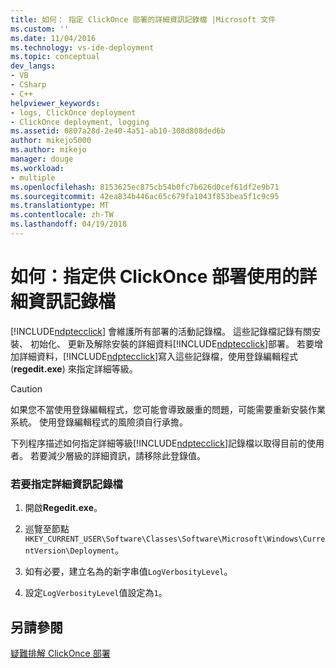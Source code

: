 ```yaml
---
title: 如何： 指定 ClickOnce 部署的詳細資訊記錄檔 |Microsoft 文件
ms.custom: ''
ms.date: 11/04/2016
ms.technology: vs-ide-deployment
ms.topic: conceptual
dev_langs:
- VB
- CSharp
- C++
helpviewer_keywords:
- logs, ClickOnce deployment
- ClickOnce deployment, logging
ms.assetid: 0807a28d-2e40-4a51-ab10-308d808ded6b
author: mikejo5000
ms.author: mikejo
manager: douge
ms.workload:
- multiple
ms.openlocfilehash: 8153625ec875cb54b0fc7b626d0cef61df2e9b71
ms.sourcegitcommit: 42ea834b446ac65c679fa1043f853bea5f1c9c95
ms.translationtype: MT
ms.contentlocale: zh-TW
ms.lasthandoff: 04/19/2018
---
```

# <a name="how-to-specify-verbose-log-files-for-clickonce-deployments"></a>如何：指定供 ClickOnce 部署使用的詳細資訊記錄檔
[!INCLUDE[ndptecclick](../deployment/includes/ndptecclick_md.md)] 會維護所有部署的活動記錄檔。 這些記錄檔記錄有關安裝、 初始化、 更新及解除安裝的詳細資料[!INCLUDE[ndptecclick](../deployment/includes/ndptecclick_md.md)]部署。 若要增加詳細資料，[!INCLUDE[ndptecclick](../deployment/includes/ndptecclick_md.md)]寫入這些記錄檔，使用登錄編輯程式 (**regedit.exe**) 來指定詳細等級。  
  
> [!CAUTION]
>  如果您不當使用登錄編輯程式，您可能會導致嚴重的問題，可能需要重新安裝作業系統。 使用登錄編輯程式的風險須自行承擔。  
  
 下列程序描述如何指定詳細等級[!INCLUDE[ndptecclick](../deployment/includes/ndptecclick_md.md)]記錄檔以取得目前的使用者。 若要減少層級的詳細資訊，請移除此登錄值。  
  
### <a name="to-specify-verbose-log-files"></a>若要指定詳細資訊記錄檔  
  
1.  開啟**Regedit.exe**。  
  
2.  巡覽至節點`HKEY_CURRENT_USER\Software\Classes\Software\Microsoft\Windows\CurrentVersion\Deployment`。  
  
3.  如有必要，建立名為的新字串值`LogVerbosityLevel`。  
  
4.  設定`LogVerbosityLevel`值設定為`1`。  
  
## <a name="see-also"></a>另請參閱  
 [疑難排解 ClickOnce 部署](../deployment/troubleshooting-clickonce-deployments.md)
